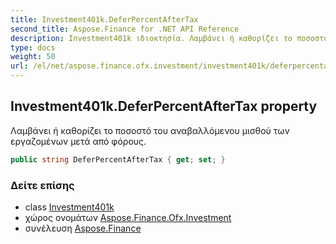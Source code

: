 ```yaml
---
title: Investment401k.DeferPercentAfterTax
second_title: Aspose.Finance for .NET API Reference
description: Investment401k ιδιοκτησία. Λαμβάνει ή καθορίζει το ποσοστό του αναβαλλόμενου μισθού των εργαζομένων μετά από φόρους.
type: docs
weight: 50
url: /el/net/aspose.finance.ofx.investment/investment401k/deferpercentaftertax/
---
```

## Investment401k.DeferPercentAfterTax property

Λαμβάνει ή καθορίζει το ποσοστό του αναβαλλόμενου μισθού των εργαζομένων μετά από φόρους.

```csharp
public string DeferPercentAfterTax { get; set; }
```

### Δείτε επίσης

* class [Investment401k](../)
* χώρος ονομάτων [Aspose.Finance.Ofx.Investment](../../investment401k/)
* συνέλευση [Aspose.Finance](../../../)



